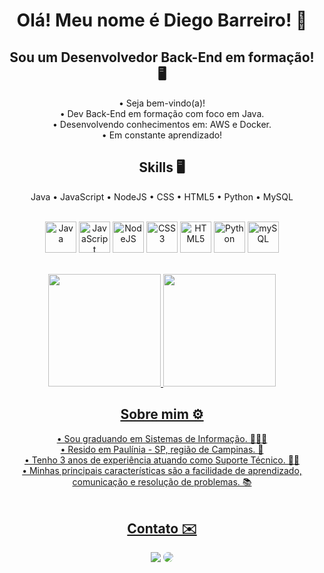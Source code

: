 <h1 align="center"> Olá! Meu nome é Diego Barreiro! 👋 </h1>

<h2 align="center"> Sou um Desenvolvedor Back-End em formação! 🖥️ </h2>
<div align="center"> 
  • Seja bem-vindo(a)!<br> 
  • Dev Back-End em formação com foco em Java. <br>
  • Desenvolvendo conhecimentos em: AWS e Docker. <br>
  • Em constante aprendizado! 
</div>

<h2 align="center"> Skills 🖥️ </h2>
<div align="center">
Java • JavaScript • NodeJS • CSS • HTML5 • Python • MySQL <p>
  <br>
<img height= "50rem" alt="Java" src="https://img.icons8.com/?size=512&id=13679&format=png"/>
<img height= "50rem" alt="JavaScript" src="https://user-images.githubusercontent.com/109265005/221436214-92d2f3aa-215c-4501-acab-23c3b6aff1cd.svg" />
<img height= "50rem" alt="NodeJS" src="https://user-images.githubusercontent.com/109265005/221436733-fb3cae0c-8a0f-4c08-bd2a-6743ac439fe3.svg" />
<img height= "50rem" alt="CSS3" src="https://user-images.githubusercontent.com/109265005/221436667-7649df5e-77ef-4843-8902-bc6588e1cacd.svg" />
<img height= "50rem" alt="HTML5" src="https://user-images.githubusercontent.com/109265005/221436708-daab3b8f-0d98-4bda-8c5b-fdf1dfe399f5.svg" />
<img height= "50rem" alt="Python" src="https://img.icons8.com/external-sbts2018-flat-sbts2018/256/external-python-basic-ui-elements-2.3-sbts2018-flat-sbts2018.png" />
<img height= "50rem" alt="mySQL" src="https://user-images.githubusercontent.com/109265005/221436911-c9913bc7-eaa6-4ed2-8e56-1870cebd3b7e.svg" />
  </p>
</div>
<br>

<div align="center">
   <a href="https://github.com/mandudiego">
   <img height="180em" src="https://github-readme-stats.vercel.app/api?username=mandudiego&show_icons=true&theme=dark&include_all_commits=true&count_private=true"/>
   <img height="180em" src="https://github-readme-stats.vercel.app/api/top-langs/?username=mandudiego&layout=compact&langs_count=6&theme=dark"/>
</div>

<h2 align="center"> Sobre mim ⚙️</h2>
<div align="center">
• Sou graduando em Sistemas de Informação. 🧑🏻‍🔬 <br>
• Resido em Paulínia - SP, região de Campinas. 📍 <br>
• Tenho 3 anos de experiência atuando como Suporte Técnico. 👨‍💻<br>
• Minhas principais características são a facilidade de aprendizado, comunicação e resolução de problemas. 📚 
</div>
<br>
<h2 align="center"> Contato ✉️</h2>
<div align="center"> 
<a href = "mailto:d.mandubarreiro@gmail.com"> <img src="https://img.shields.io/badge/-Gmail-%23333?style=for-the-badge&logo=gmail&logoColor=white" target="_blank"></a>
<a href="https://www.linkedin.com/in/diego-mandu0202/" target="_blank"><img src="https://img.shields.io/badge/-LinkedIn-%230077B5?style=for-the-badge&logo=linkedin&logoColor=white" style="border-radius: 30px" target="_blank"></a> 
 </div>

